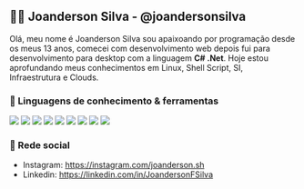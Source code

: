 ## 👋🏻 **Joanderson Silva - @joandersonsilva**

Olá, meu nome é Joanderson Silva sou apaixoando por programação desde os meus 13 anos, comecei com desenvolvimento web depois fui para desenvolvimento para desktop com a linguagem **C# .Net**. Hoje estou aprofundando meus conhecimentos em Linux, Shell Script, SI, Infraestrutura e Clouds.

### 🔧 Linguagens de conhecimento & ferramentas

![](https://img.shields.io/badge/OS-Linux-informational?style=flat&logo=linux&logoColor=white&color=8a6eb1)
![](https://img.shields.io/badge/Version%20Control-Git-informational?style=flat&logo=git&logoColor=white&color=8a6eb1)
![](https://img.shields.io/badge/IDE-Visual%20Studio-informational?style=flat&logo=visualstudio&logoColor=white&color=8a6eb1)
![](https://img.shields.io/badge/Lang-Shell-informational?style=flat&logo=bash&logoColor=white&color=8a6eb1)
![](https://img.shields.io/badge/Lang-Csharp-informational?style=flat&logo=csharp&logoColor=white&color=8a6eb1)
![](https://img.shields.io/badge/Database-MySQL-informational?style=flat&logo=mysql&logoColor=white&color=8a6eb1)
![](https://img.shields.io/badge/Database-SQLSERVER-informational?style=flat&logo=sql&logoColor=white&color=8a6eb1)
![](https://img.shields.io/badge/Framework-.NET-informational?style=flat&logo=.net&logoColor=white&color=8a6eb1)
![](https://img.shields.io/badge/Lang-PHP-informational?style=flat&logo=php&logoColor=white&color=8a6eb1)

### 📍 Rede social

- Instagram: https://instagram.com/joanderson.sh
- Linkedin: https://linkedin.com/in/JoandersonFSilva
